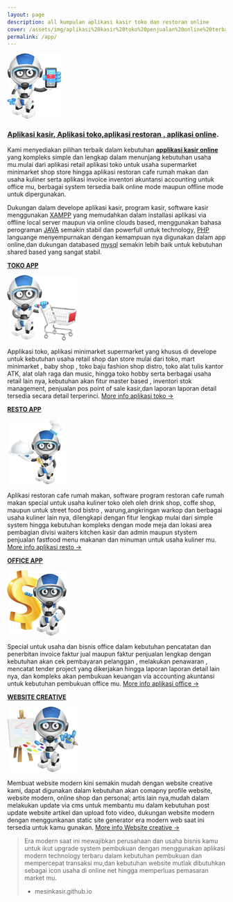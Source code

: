 ```yaml
---
layout: page
description: all kumpulan aplikasi kasir toko dan restoran online
cover: /assets/img/aplikasi%20kasir%20toko%20penjualan%20online%20terbaru%20keren%20wp.jpg
permalink: /app/
---
```


  ![Aplikasi Kasir Online](../assets/img/aplikasionlinepos.png)

### **[Aplikasi kasir, Aplikasi toko,aplikasi restoran , aplikasi online](/app)**.

Kami menyediakan pilihan terbaik dalam kebutuhan **[applikasi kasir online](/app)** yang kompleks simple dan lengkap dalam menunjang kebutuhan usaha mu.mulai dari aplikasi retail aplikasi toko untuk usaha supermarket minimarket shop store hingga aplikasi restoran cafe rumah makan dan usaha kuliner serta aplikasi invoice inventori akuntansi accounting untuk office mu, berbagai system tersedia baik online mode maupun offline mode untuk dipergunakan.

Dukungan dalam develope aplikasi kasir, program kasir, software kasir menggunakan [XAMPP](https://www.apachefriends.org/) yang memudahkan dalam installasi aplikasi via offline local server maupun via online clouds based, menggunakan bahasa perograman [JAVA](https://www.java.com/) semakin stabil dan powerfull untuk technology, [PHP](https://www.php.net/) languange menyempurnakan dengan kemampuan nya digunakan dalam app online,dan dukungan databased [mysql](https://www.mysql.com/) semakin lebih baik untuk kebutuhan shared based yang sangat stabil.

**[TOKO APP](/app)**

   ![Aplikasi Toko Online](../assets/img/tokoapp.png)

Applikasi toko, aplikasi minimarket supermarket yang khusus di develope untuk kebutuhan usaha retail shop dan store mulai dari toko, mart minimarket , baby shop , toko baju fashion shop distro, toko alat tulis kantor ATK, alat olah raga dan music, hingga toko hobby serta berbagai usaha retail lain nya, kebutuhan akan fitur master based , inventori stok management, penjualan pos point of sale kasir,dan laporan laporan detail tersedia secara detail terperinci. [More info aplikasi toko →](/tokoapp)


**[RESTO APP](/app)**

   ![Aplikasi Restoran](../assets/img/restoapp.png)

Aplikasi restoran cafe rumah makan, software program restoran cafe rumah makan special untuk usaha kuliner toko oleh oleh drink shop, coffe shop, maupun untuk street food bistro , warung,angkringan warkop dan berbagai usaha kuliner lain nya, dilengkapi dengan fitur lengkap mulai dari simple system hingga kebutuhan kompleks dengan mode meja dan lokasi area pembagian divisi waiters kitchen kasir dan admin maupun stystem penjualan fastfood menu makanan dan minuman untuk usaha kuliner mu. [More info aplikasi resto →](/restoapp)


**[OFFICE APP](/app)**

  ![Aplikasi inventori invoice office Online](../assets/img/appoffice.png)

Special untuk usaha dan bisnis office dalam kebutuhan pencatatan dan penerbitan invoice faktur jual maupun faktur penjualan lengkap dengan kebutuhan akan cek pembayaran pelanggan , melakukan penawaran , mencatat tender project yang dikerjakan hingga laporan laporan detail lain nya, dan kompleks akan pembukuan keuangan via accounting akuntansi untuk kebutuhan pembukuan office mu. [More info aplikasi office →](/officeapp)


**[WEBSITE CREATIVE](/app)**

   ![Pembuatan website](../assets/img/website.png)

Membuat website modern kini semakin mudah dengan website creative kami, dapat digunakan dalam kebutuhan akan comapny profile website, website modern, online shop dan personal; artis lain nya,mudah dalam melakukan update via cms untuk membantu mu dalam kebutuhan post update website artikel dan upload foto video, dukungan website modern dengan menggunkanan static site generator era modern web saat ini tersedia untuk kamu gunakan. [More info Website creative →](/webdevelopment/)



> Era modern saat ini mewajibkan perusahaan dan usaha bisnis kamu untuk ikut upgrade system pembukuan dengan menggunakan aplikasi modern technology terbaru dalam kebutuhan pembukuan dan mempercepat transaksi mu,dan kebutuhan website mutlak dibutuhkan sebagai icon usaha di online net hingga memperluas pemasaran market mu.
> - mesinkasir.github.io